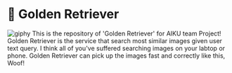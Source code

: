 # 🦮 Golden Retriever
![giphy](https://user-images.githubusercontent.com/72010172/219724337-78234040-2f25-4620-86dd-e48e86963ebc.gif)
This is the repository of 'Golden Retriever' for AIKU team Project! Golden Retriever is the service that search most similar images given user text query. I think all of you've suffered searching images on your labtop or phone. Golden Retriever can pick up the images fast and correctly like this, Woof!
